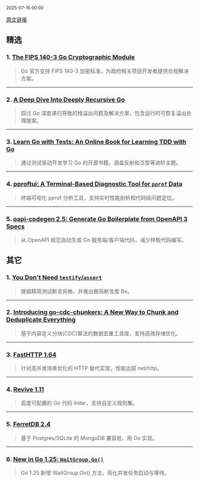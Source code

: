 <sub>2025-07-16 00:00</sub>


[原文链接](https://golangweekly.com/issues/562)


## 精选

### 1. [The FIPS 140-3 Go Cryptographic Module](https://go.dev)
> Go 官方支持 FIPS 140-3 加密标准，为政府相关项目开发者提供合规解决方案。

---

### 2. [A Deep Dive Into Deeply Recursive Go](https://mattermost.com)
> 探讨 Go 深度递归导致的栈溢出问题及解决方案，包含运行时可恢复溢出处理提案。

---

### 3. [Learn Go with Tests: An Online Book for Learning TDD with Go](https://quii.gitbook.io)
> 通过测试驱动开发学习 Go 的开源书籍，涵盖反射和泛型等进阶主题。

---

### 4. [pproftui: A Terminal-Based Diagnostic Tool for `pprof` Data](https://github.com)
> 终端可视化 pprof 分析工具，支持实时性能剖析和代码级问题定位。

---

### 5. [oapi-codegen 2.5: Generate Go Boilerplate from OpenAPI 3 Specs](https://github.com)
> 从 OpenAPI 规范自动生成 Go 服务端/客户端代码，减少样板代码编写。

## 其它

### 1. [You Don't Need `testify`/`assert`](https://antonz.org)
> 提倡精简测试断言风格，并推出极简断言库 Be。

---

### 2. [Introducing go-cdc-chunkers: A New Way to Chunk and Deduplicate Everything](https://plakar.io)
> 基于内容定义分块(CDC)算法的数据去重工具库，支持高效存储优化。

---

### 3. [FastHTTP 1.64](https://github.com)
> 针对高并发场景优化的 HTTP 替代实现，性能远超 net/http。

---

### 4. [Revive 1.11](https://github.com)
> 高度可配置的 Go 代码 linter，支持自定义规则集。

---

### 5. [FerretDB 2.4](https://github.com)
> 基于 Postgres/SQLite 的 MongoDB 兼容层，用 Go 实现。

---

### 6. [New in Go 1.25: `WaitGroup.Go()`](https://github.com)
> Go 1.25 新增 WaitGroup.Go() 方法，简化并发任务启动与等待。
    